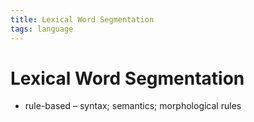 ```yaml
---
title: Lexical Word Segmentation
tags: language
---
```


# Lexical Word Segmentation
- rule-based – syntax; semantics; morphological rules






















































